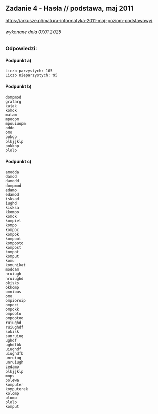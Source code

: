 ## Zadanie 4 - Hasła // podstawa, maj 2011
https://arkusze.pl/matura-informatyka-2011-maj-poziom-podstawowy/
###### wykonane dnia 07.01.2025

### Odpowiedzi:
#### Podpunkt a)
```
Liczb parzystych: 105
Liczb nieparzystych: 95
```

#### Podpunkt b)
```
dompmod
grafarg
kajak
komok
matam
mpoopm
mpouiuopm
oddo
omo
pokop
plkjjklp
pokkop
plolp
```

#### Podpunkt c)
```
amodda
damod
damodd
dompmod
edamo
edamod
isksad
iughd
kisksa
kkompo
komok
kompiel
kompo
kompoc
kompok
kompoot
kompooto
kompost
kompot
komput
komu
komunikat
moddam
nruiugh
nruiughd
okisks
okkomp
omnibus
omo
ompioroip
ompoci
ompokk
ompooto
ompootoo
ruiughd
ruiughdf
sokisk
sunruiug
ughdf
ughdfbk
uiughdf
uiughdfb
unruiug
unruiugh
zedamo
plkjjklp
mops
polewa
komputer
komputerek
kolomp
plomp
plolp
komput
```
